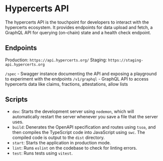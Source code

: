 # Hypercerts API

The hypercerts API is the touchpoint for developers to interact with the hypercerts ecosystem. It provides endpoints for data upload and fetch, a GraphQL API for querying (on-chain) state and a health check endpoint.

## Endpoints

Production: `https://api.hypercerts.org/`
Staging: `https://staging-api.hypercerts.org`

`/spec` - Swagger instance documenting the API and exposing a playground to experiment with the endpoints
`/v1/graphql` - GraphQL API to access hypercerts data like claims, fractions, attestations, allow lists

## Scripts

- `dev`: Starts the development server using `nodemon`, which will automatically restart the server whenever you save a file that the server uses.
- `build`: Denerates the OpenAPI specification and routes using `tsoa`, and then compiles the TypeScript code into JavaScript using `swc`. The compiled code is output to the `dist` directory.
- `start`: Starts the application in production mode. 
- `lint`: Runs `eslint` on the codebase to check for linting errors.
- `test`: Runs tests using `vitest`.
